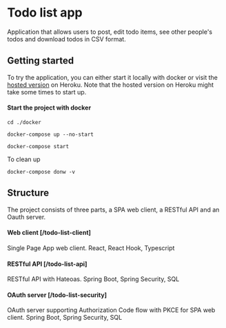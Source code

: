 # Todo list app
Application that allows users to post, edit todo items, see other people's todos and download todos in CSV format.

## Getting started
To try the application, you can either start it locally with docker or visit the [hosted version](https://todolist-cyc-client.herokuapp.com) on Heroku. Note that the hosted version on Heroku might take some times to start up.

####  Start the project with docker
`cd ./docker`

`docker-compose up --no-start`

`docker-compose start`

To clean up

`docker-compose donw -v`

## Structure

The project consists of three parts, a SPA web client, a RESTful API and an Oauth server.

#### Web client [/todo-list-client]
Single Page App web client. React, React Hook, Typescript


#### RESTful API [/todo-list-api]
RESTful API with Hateoas. Spring Boot, Spring Security, SQL 

#### OAuth server [/todo-list-security]
OAuth server supporting Authorization Code flow with PKCE for SPA web client. Spring Boot, Spring Security, SQL 

